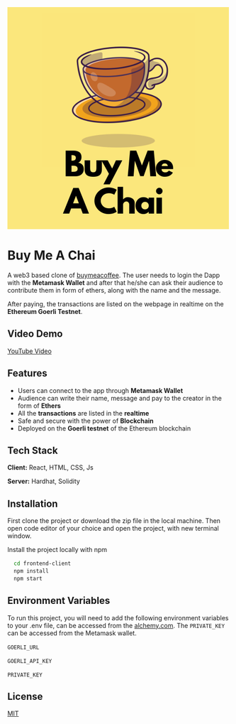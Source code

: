 ![Logo](/screenshots/logo.png)

# Buy Me A Chai

A web3 based clone of [buymeacoffee](https://www.buymeacoffee.com/).
The user needs to login the Dapp with the **Metamask Wallet** and after that he/she can ask their audience to contribute them in form of ethers, along with the name and the message.

After paying, the transactions are listed on the webpage in realtime on the **Ethereum Goerli Testnet**.

## Video Demo

[YouTube Video](https://youtu.be/Tyjn4o9Fp-0)

## Features

- Users can connect to the app through **Metamask Wallet**
- Audience can write their name, message and pay to the creator in the form of **Ethers**
- All the **transactions** are listed in the **realtime**
- Safe and secure with the power of **Blockchain**
- Deployed on the **Goerli testnet** of the Ethereum blockchain

## Tech Stack

**Client:** React, HTML, CSS, Js

**Server:** Hardhat, Solidity

## Installation

First clone the project or download the zip file in the local machine. Then open code editor of your choice and open the project, with new terminal window.

Install the project locally with npm

```bash
  cd frontend-client
  npm install
  npm start
```

## Environment Variables

To run this project, you will need to add the following environment variables to your .env file, can be accessed from the [alchemy.com](https://www.alchemy.com/). The `PRIVATE_KEY` can be accessed from the Metamask wallet.

`GOERLI_URL`

`GOERLI_API_KEY`

`PRIVATE_KEY`

## License

[MIT](https://choosealicense.com/licenses/mit/)
